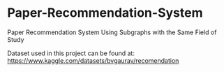 # Paper-Recommendation-System
Paper Recommendation System Using Subgraphs with the Same Field of Study

Dataset used in this project can be found at:
https://www.kaggle.com/datasets/bvgaurav/recomendation
